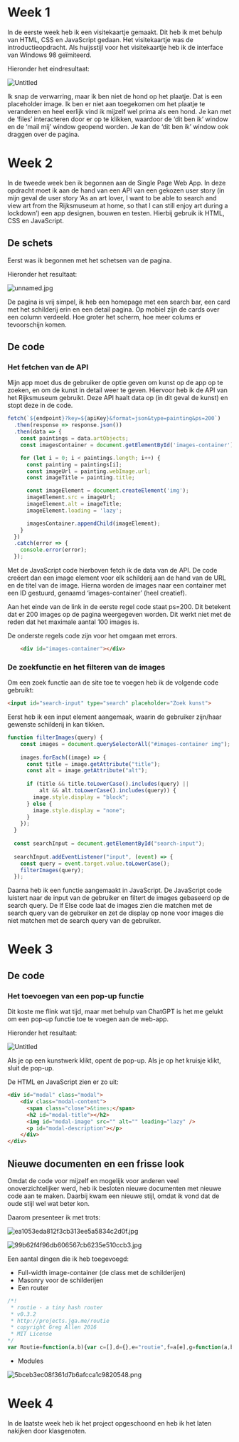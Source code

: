 # Week 1

In de eerste week heb ik een visitekaartje gemaakt. Dit heb ik met behulp van HTML, CSS en JavaScript gedaan. Het visitekaartje was de introductieopdracht. Als huijsstijl voor het visitekaartje heb ik de interface van Windows 98 geïmiteerd. 

Hieronder het eindresultaat: 

![Untitled](https://s3-us-west-2.amazonaws.com/secure.notion-static.com/69ba7e31-3d54-46de-8710-834bd06aec27/Untitled.png)

Ik snap de verwarring, maar ik ben niet de hond op het plaatje. Dat is een placeholder image. Ik ben er niet aan toegekomen om het plaatje te veranderen en heel eerlijk vind ik mijzelf wel prima als een hond. Je kan met de ‘files’ interacteren door er op te klikken, waardoor de ‘dit ben ik’ window en de ‘mail mij’ window geopend worden. Je kan de ‘dit ben ik’ window ook draggen over de pagina. 

# Week 2

In de tweede week ben ik begonnen aan de Single Page Web App. In deze opdracht moet ik aan de hand van een API van een gekozen user story (in mijn geval de user story ‘As an art lover, I want to be able to search and view art from the Rijksmuseum at home, so that I can still enjoy art during a lockdown’) een app designen, bouwen en testen. Hierbij gebruik ik HTML, CSS en JavaScript.

## De schets

Eerst was ik begonnen met het schetsen van de pagina. 

Hieronder het resultaat:

![unnamed.jpg](https://s3-us-west-2.amazonaws.com/secure.notion-static.com/e8dd9d7b-e029-4d00-8697-2b03f6146cbb/unnamed.jpg)

De pagina is vrij simpel, ik heb een homepage met een search bar, een card met het schilderij erin en een detail pagina. Op mobiel zijn de cards over een column verdeeld. Hoe groter het scherm, hoe meer colums er tevoorschijn komen.

## De code

### Het fetchen van de API

Mijn app moet dus de gebruiker de optie geven om kunst op de app op te zoeken, en om de kunst in detail weer te geven. Hiervoor heb ik de API van het Rijksmuseum gebruikt. Deze API haalt data op (in dit geval de kunst) en stopt deze in de code.

```jsx
fetch(`${endpoint}?key=${apiKey}&format=json&type=painting&ps=200`)
  .then(response => response.json())
  .then(data => {
    const paintings = data.artObjects;
    const imagesContainer = document.getElementById('images-container');

    for (let i = 0; i < paintings.length; i++) {
      const painting = paintings[i];
      const imageUrl = painting.webImage.url;
      const imageTitle = painting.title;

      const imageElement = document.createElement('img');
      imageElement.src = imageUrl;
      imageElement.alt = imageTitle;
      imageElement.loading = 'lazy';

      imagesContainer.appendChild(imageElement);
    }
  })
  .catch(error => {
    console.error(error);
  });
```

Met de JavaScript code hierboven fetch ik de data van de API. De code creëert dan een image element voor elk schilderij aan de hand van de URL en de titel van de image. Hierna worden de images naar een container met een ID gestuurd, genaamd ‘images-container’ (heel creatief). 

Aan het einde van de link in de eerste regel code staat ps=200. Dit betekent dat er 200 images op de pagina weergegeven worden. Dit werkt niet met de reden dat het maximale aantal 100 images is.

De onderste regels code zijn voor het omgaan met errors.

```html
	<div id="images-container"></div>
```

### De zoekfunctie en het filteren van de images

Om een zoek functie aan de site toe te voegen heb ik de volgende code gebruikt:

```html
<input id="search-input" type="search" placeholder="Zoek kunst">
```

Eerst heb ik een input element aangemaak, waarin de gebruiker zijn/haar gewenste schilderij in kan tikken.

```jsx
function filterImages(query) {
    const images = document.querySelectorAll("#images-container img");
  
    images.forEach((image) => {
      const title = image.getAttribute("title");
      const alt = image.getAttribute("alt");
  
      if (title && title.toLowerCase().includes(query) ||
          alt && alt.toLowerCase().includes(query)) {
        image.style.display = "block";
      } else {
        image.style.display = "none";
      }
    });
  }
  
  const searchInput = document.getElementById("search-input");
  
  searchInput.addEventListener("input", (event) => {
    const query = event.target.value.toLowerCase();
    filterImages(query);
  });
```

Daarna heb ik een functie aangemaakt in JavaScript. De JavaScript code luistert naar de input van de gebruiker en filtert de images gebaseerd op de search query. De If Else code laat de images zien die matchen met de search query van de gebruiker en zet de display op none voor images die niet matchen met de search query van de gebruiker. 

# Week 3

## De code

### Het toevoegen van een pop-up functie

Dit koste me flink wat tijd, maar met behulp van ChatGPT is het me gelukt om een pop-up functie toe te voegen aan de web-app.

Hieronder het resultaat:

![Untitled](https://s3-us-west-2.amazonaws.com/secure.notion-static.com/c2e5c27f-d393-4f24-9933-437b814969cf/Untitled.png)

Als je op een kunstwerk klikt, opent de pop-up. Als je op het kruisje klikt, sluit de pop-up. 

De HTML en JavaScript zien er zo uit:

```html
<div id="modal" class="modal">
	<div class="modal-content">
	  <span class="close">&times;</span>
	  <h2 id="modal-title"></h2>
	  <img id="modal-image" src="" alt="" loading="lazy" />
	  <p id="modal-description"></p>
	</div>
</div>
```

## Nieuwe documenten en een frisse look

Omdat de code voor mijzelf en mogelijk voor anderen veel onoverzichtelijker werd, heb ik besloten nieuwe documenten met nieuwe code aan te maken. Daarbij kwam een nieuwe stijl, omdat ik vond dat de oude stijl wel wat beter kon. 

Daarom presenteer ik met trots:

![ea1053eda812f3cb313ee5a5834c2d0f.jpg](https://s3-us-west-2.amazonaws.com/secure.notion-static.com/30de3cd4-a5fe-4e8b-a1ff-3560b5409d11/ea1053eda812f3cb313ee5a5834c2d0f.jpg)

![99b62f4f96db606567cb6235e510ccb3.jpg](https://s3-us-west-2.amazonaws.com/secure.notion-static.com/3ce9e96a-16c6-48a3-a2b9-4e490631b023/99b62f4f96db606567cb6235e510ccb3.jpg)

Een aantal dingen die ik heb toegevoegd:

- Full-width image-container (de class met de schilderijen)
- Masonry voor de schilderijen
- Een router

```jsx
/*!
 * routie - a tiny hash router
 * v0.3.2
 * http://projects.jga.me/routie
 * copyright Greg Allen 2016
 * MIT License
*/
var Routie=function(a,b){var c=[],d={},e="routie",f=a[e],g=function(a,b){this.name=b,this.path=a,this.keys=[],this.fns=[],this.params={},this.regex=h(this.path,this.keys,!1,!1)};g.prototype.addHandler=function(a){this.fns.push(a)},g.prototype.removeHandler=function(a){for(var b=0,c=this.fns.length;c>b;b++){var d=this.fns[b];if(a==d)return void this.fns.splice(b,1)}},g.prototype.run=function(a){for(var b=0,c=this.fns.length;c>b;b++)this.fns[b].apply(this,a)},g.prototype.match=function(a,b){var c=this.regex.exec(a);if(!c)return!1;for(var d=1,e=c.length;e>d;++d){var f=this.keys[d-1],g="string"==typeof c[d]?decodeURIComponent(c[d]):c[d];f&&(this.params[f.name]=g),b.push(g)}return!0},g.prototype.toURL=function(a){var b=this.path;for(var c in a)b=b.replace("/:"+c,"/"+a[c]);if(b=b.replace(/\/:.*\?/g,"/").replace(/\?/g,""),-1!=b.indexOf(":"))throw new Error("missing parameters for url: "+b);return b};var h=function(a,b,c,d){return a instanceof RegExp?a:(a instanceof Array&&(a="("+a.join("|")+")"),a=a.concat(d?"":"/?").replace(/\/\(/g,"(?:/").replace(/\+/g,"__plus__").replace(/(\/)?(\.)?:(\w+)(?:(\(.*?\)))?(\?)?/g,function(a,c,d,e,f,g){return b.push({name:e,optional:!!g}),c=c||"",""+(g?"":c)+"(?:"+(g?c:"")+(d||"")+(f||d&&"([^/.]+?)"||"([^/]+?)")+")"+(g||"")}).replace(/([\/.])/g,"\\$1").replace(/__plus__/g,"(.+)").replace(/\*/g,"(.*)"),new RegExp("^"+a+"$",c?"":"i"))},i=function(a,b){var e=a.split(" "),f=2==e.length?e[0]:null;a=2==e.length?e[1]:e[0],d[a]||(d[a]=new g(a,f),c.push(d[a])),d[a].addHandler(b)},j=function(a,b){if("function"==typeof b)i(a,b),j.reload();else if("object"==typeof a){for(var c in a)i(c,a[c]);j.reload()}else"undefined"==typeof b&&j.navigate(a)};j.lookup=function(a,b){for(var d=0,e=c.length;e>d;d++){var f=c[d];if(f.name==a)return f.toURL(b)}},j.remove=function(a,b){var c=d[a];c&&c.removeHandler(b)},j.removeAll=function(){d={},c=[]},j.navigate=function(a,b){b=b||{};var c=b.silent||!1;c&&o(),setTimeout(function(){window.location.hash=a,c&&setTimeout(function(){n()},1)},1)},j.noConflict=function(){return a[e]=f,j};var k=function(){return window.location.hash.substring(1)},l=function(a,b){var c=[];return b.match(a,c)?(b.run(c),!0):!1},m=j.reload=function(){for(var a=k(),b=0,d=c.length;d>b;b++){var e=c[b];if(l(a,e))return}},n=function(){a.addEventListener?a.addEventListener("hashchange",m,!1):a.attachEvent("onhashchange",m)},o=function(){a.removeEventListener?a.removeEventListener("hashchange",m):a.detachEvent("onhashchange",m)};return n(),b?j:void(a[e]=j)};"undefined"==typeof module?Routie(window):module.exports=Routie(window,!0);
```

- Modules

![5bceb3ec08f361d7b6afcca1c9820548.png](https://s3-us-west-2.amazonaws.com/secure.notion-static.com/fb18076a-8bb6-4534-ab42-e1c1a4b45d98/5bceb3ec08f361d7b6afcca1c9820548.png)

# Week 4

In de laatste week heb ik het project opgeschoond en heb ik het laten nakijken door klasgenoten.
